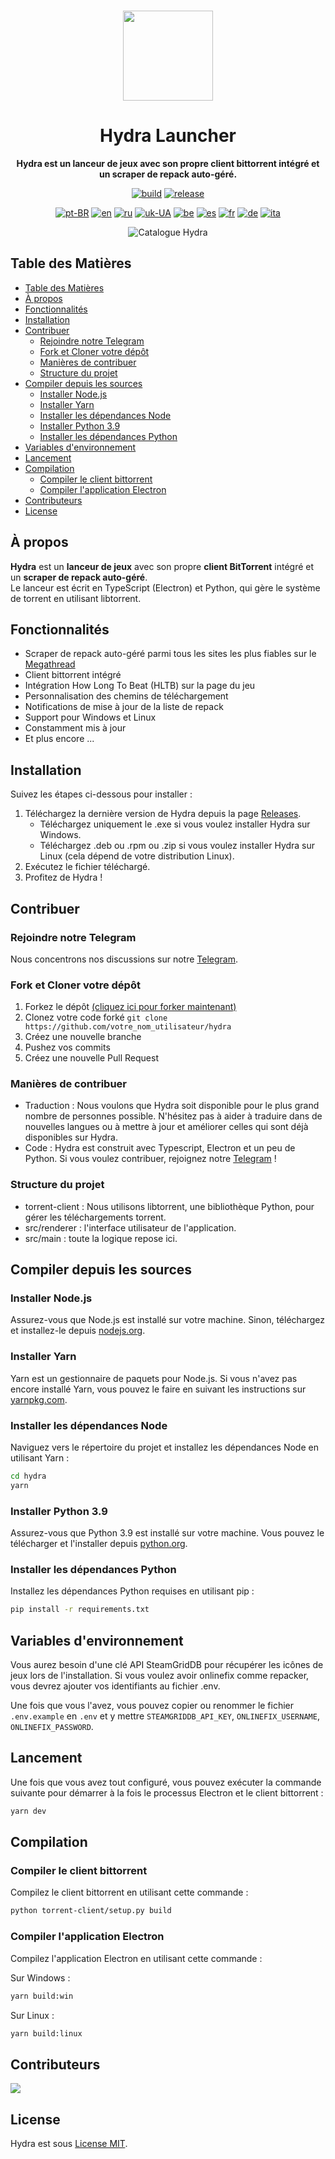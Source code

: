 <br>

<div align="center">

[<img src="./resources/icon.png" width="144"/>](https://hydralauncher.site)

  <h1 align="center">Hydra Launcher</h1>
  
  <p align="center">
    <strong>Hydra est un lanceur de jeux avec son propre client bittorrent intégré et un scraper de repack auto-géré.</strong>
  </p>

[![build](https://img.shields.io/github/actions/workflow/status/hydralauncher/hydra/build.yml)](https://github.com/hydralauncher/hydra/actions)
[![release](https://img.shields.io/github/package-json/v/hydralauncher/hydra)](https://github.com/hydralauncher/hydra/releases)

[![pt-BR](https://img.shields.io/badge/lang-pt--BR-green.svg)](README.pt-BR.md)
[![en](https://img.shields.io/badge/lang-en-red.svg)](README.md)
[![ru](https://img.shields.io/badge/lang-ru-yellow.svg)](README.ru.md)
[![uk-UA](https://img.shields.io/badge/lang-uk--UA-blue)](README.uk-UA.md)
[![be](https://img.shields.io/badge/lang-be-orange)](README.be.md)
[![es](https://img.shields.io/badge/lang-es-red)](README.es.md)
[![fr](https://img.shields.io/badge/lang-fr-blue)](README.fr.md)
[![de](https://img.shields.io/badge/lang-de-black)](README.de.md)
[![ita](https://img.shields.io/badge/lang-it-red)](README.it.md)

![Catalogue Hydra](./docs/screenshot.png)

</div>

## Table des Matières

- [Table des Matières](#table-des-matières)
- [À propos](#à-propos)
- [Fonctionnalités](#fonctionnalités)
- [Installation](#installation)
- [Contribuer](#contribuer)
  - [Rejoindre notre Telegram](#rejoindre-notre-telegram)
  - [Fork et Cloner votre dépôt](#fork-et-cloner-votre-dépôt)
  - [Manières de contribuer](#manières-de-contribuer)
  - [Structure du projet](#structure-du-projet)
- [Compiler depuis les sources](#compiler-depuis-les-sources)
  - [Installer Node.js](#installer-nodejs)
  - [Installer Yarn](#installer-yarn)
  - [Installer les dépendances Node](#installer-les-dépendances-node)
  - [Installer Python 3.9](#installer-python-39)
  - [Installer les dépendances Python](#installer-les-dépendances-python)
- [Variables d'environnement](#variables-denvironnement)
- [Lancement](#lancement)
- [Compilation](#compilation)
  - [Compiler le client bittorrent](#compiler-le-client-bittorrent)
  - [Compiler l'application Electron](#compiler-lapplication-electron)
- [Contributeurs](#contributeurs)
- [License](#license)

## À propos

**Hydra** est un **lanceur de jeux** avec son propre **client BitTorrent** intégré et un **scraper de repack auto-géré**.
<br>
Le lanceur est écrit en TypeScript (Electron) et Python, qui gère le système de torrent en utilisant libtorrent.

## Fonctionnalités

- Scraper de repack auto-géré parmi tous les sites les plus fiables sur le [Megathread]("https://www.reddit.com/r/Piracy/wiki/megathread/")
- Client bittorrent intégré
- Intégration How Long To Beat (HLTB) sur la page du jeu
- Personnalisation des chemins de téléchargement
- Notifications de mise à jour de la liste de repack
- Support pour Windows et Linux
- Constamment mis à jour
- Et plus encore ...

## Installation

Suivez les étapes ci-dessous pour installer :

1. Téléchargez la dernière version de Hydra depuis la page [Releases](https://github.com/hydralauncher/hydra/releases/latest).
   - Téléchargez uniquement le .exe si vous voulez installer Hydra sur Windows.
   - Téléchargez .deb ou .rpm ou .zip si vous voulez installer Hydra sur Linux (cela dépend de votre distribution Linux).
2. Exécutez le fichier téléchargé.
3. Profitez de Hydra !

## Contribuer

### Rejoindre notre Telegram

Nous concentrons nos discussions sur notre [Telegram](https://t.me/hydralauncher).

### Fork et Cloner votre dépôt

1. Forkez le dépôt [(cliquez ici pour forker maintenant)](https://github.com/hydralauncher/hydra/fork)
2. Clonez votre code forké `git clone https://github.com/votre_nom_utilisateur/hydra`
3. Créez une nouvelle branche
4. Pushez vos commits
5. Créez une nouvelle Pull Request

### Manières de contribuer

- Traduction : Nous voulons que Hydra soit disponible pour le plus grand nombre de personnes possible. N'hésitez pas à aider à traduire dans de nouvelles langues ou à mettre à jour et améliorer celles qui sont déjà disponibles sur Hydra.
- Code : Hydra est construit avec Typescript, Electron et un peu de Python. Si vous voulez contribuer, rejoignez notre [Telegram](https://t.me/hydralauncher) !

### Structure du projet

- torrent-client : Nous utilisons libtorrent, une bibliothèque Python, pour gérer les téléchargements torrent.
- src/renderer : l'interface utilisateur de l'application.
- src/main : toute la logique repose ici.

## Compiler depuis les sources

### Installer Node.js

Assurez-vous que Node.js est installé sur votre machine. Sinon, téléchargez et installez-le depuis [nodejs.org](https://nodejs.org/).

### Installer Yarn

Yarn est un gestionnaire de paquets pour Node.js. Si vous n'avez pas encore installé Yarn, vous pouvez le faire en suivant les instructions sur [yarnpkg.com](https://classic.yarnpkg.com/lang/en/docs/install/).

### Installer les dépendances Node

Naviguez vers le répertoire du projet et installez les dépendances Node en utilisant Yarn :

```bash
cd hydra
yarn
```

### Installer Python 3.9

Assurez-vous que Python 3.9 est installé sur votre machine. Vous pouvez le télécharger et l'installer depuis [python.org](https://www.python.org/downloads/release/python-3913/).

### Installer les dépendances Python

Installez les dépendances Python requises en utilisant pip :

```bash
pip install -r requirements.txt
```

## Variables d'environnement

Vous aurez besoin d'une clé API SteamGridDB pour récupérer les icônes de jeux lors de l'installation.
Si vous voulez avoir onlinefix comme repacker, vous devrez ajouter vos identifiants au fichier .env.

Une fois que vous l'avez, vous pouvez copier ou renommer le fichier `.env.example` en `.env` et y mettre `STEAMGRIDDB_API_KEY`, `ONLINEFIX_USERNAME`, `ONLINEFIX_PASSWORD`.

## Lancement

Une fois que vous avez tout configuré, vous pouvez exécuter la commande suivante pour démarrer à la fois le processus Electron et le client bittorrent :

```bash
yarn dev
```

## Compilation

### Compiler le client bittorrent

Compilez le client bittorrent en utilisant cette commande :

```bash
python torrent-client/setup.py build
```

### Compiler l'application Electron

Compilez l'application Electron en utilisant cette commande :

Sur Windows :

```bash
yarn build:win
```

Sur Linux :

```bash
yarn build:linux
```

## Contributeurs

<a href="https://github.com/hydralauncher/hydra/graphs/contributors">
  <img src="https://contrib.rocks/image?repo=hydralauncher/hydra" />
</a>

## License

Hydra est sous [License MIT](LICENSE).
